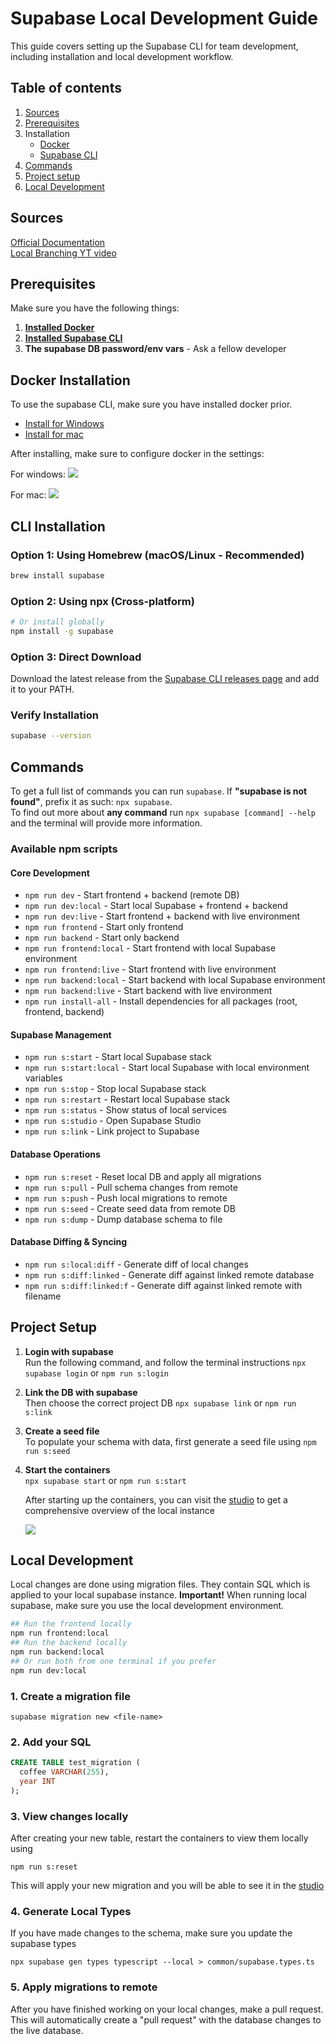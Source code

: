 # Supabase Local Development Guide
This guide covers setting up the Supabase CLI for team development, including installation and local development workflow.

## Table of contents

1. [Sources](#sources)
1. [Prerequisites](#prerequisites)
1. Installation
   - [Docker](#docker-installation)
   - [Supabase CLI](#cli-installation)
1. [Commands](#commands)
1. [Project setup](#project-setup)
1. [Local Development](#local-development)

## Sources

[Official Documentation](https://supabase.com/docs/reference/cli/start)  
[Local Branching YT video](https://www.youtube.com/watch?v=N0Wb85m3YMI)

## Prerequisites

Make sure you have the following things:
1. **[Installed Docker](#docker-installation)**
1. **[Installed Supabase CLI](#cli-installation)**
1. **The supabase DB password/env vars** - Ask a fellow developer

## Docker Installation
To use the supabase CLI, make sure you have installed docker prior.  
- [Install for Windows](https://docs.docker.com/desktop/setup/install/windows-install/)   
- [Install for mac](https://docs.docker.com/desktop/setup/install/mac-install/)  

After installing, make sure to configure docker in the settings:

For windows:
![](https://supabase.com/docs/_next/image?url=%2Fdocs%2Fimg%2Fguides%2Fcli%2Fdocker-win.png&w=3840&q=75)

For mac:
![](https://supabase.com/docs/_next/image?url=%2Fdocs%2Fimg%2Fguides%2Fcli%2Fdocker-mac.png&w=3840&q=75)


## CLI Installation

### Option 1: Using Homebrew (macOS/Linux - Recommended)

```bash
brew install supabase
```

### Option 2: Using npx (Cross-platform)

```bash
# Or install globally
npm install -g supabase
```

### Option 3: Direct Download

Download the latest release from the [Supabase CLI releases page](https://github.com/supabase/cli/releases) and add it to your PATH.

### Verify Installation

```bash
supabase --version
```

## Commands

To get a full list of commands you can run `supabase`. If **"supabase is not found"**, prefix it as such: `npx supabase`.  
To find out more about **any command** run `npx supabase [command] --help` and the terminal will provide more information.

### Available npm scripts
#### Core Development

- `npm run dev` - Start frontend + backend (remote DB)
- `npm run dev:local` - Start local Supabase + frontend + backend
- `npm run dev:live` - Start frontend + backend with live environment
- `npm run frontend` - Start only frontend
- `npm run backend` - Start only backend
- `npm run frontend:local` - Start frontend with local Supabase environment
- `npm run frontend:live` - Start frontend with live environment
- `npm run backend:local` - Start backend with local Supabase environment
- `npm run backend:live` - Start backend with live environment
- `npm run install-all` - Install dependencies for all packages (root, frontend, backend)

#### Supabase Management

- `npm run s:start` - Start local Supabase stack
- `npm run s:start:local` - Start local Supabase with local environment variables
- `npm run s:stop` - Stop local Supabase stack
- `npm run s:restart` - Restart local Supabase stack
- `npm run s:status` - Show status of local services
- `npm run s:studio` - Open Supabase Studio
- `npm run s:link` - Link project to Supabase

#### Database Operations

- `npm run s:reset` - Reset local DB and apply all migrations
- `npm run s:pull` - Pull schema changes from remote
- `npm run s:push` - Push local migrations to remote
- `npm run s:seed` - Create seed data from remote DB
- `npm run s:dump` - Dump database schema to file

#### Database Diffing & Syncing

- `npm run s:local:diff` - Generate diff of local changes
- `npm run s:diff:linked` - Generate diff against linked remote database
- `npm run s:diff:linked:f` - Generate diff against linked remote with filename


## Project Setup

1. **Login with supabase**  
   Run the following command, and follow the terminal instructions
   `npx supabase login` or `npm run s:login`

2. **Link the DB with supabase**  
   Then choose the correct project DB
   `npx supabase link` or  `npm run s:link`

3. **Create a seed file**  
   To populate your schema with data, first generate a seed file using `npm run s:seed`

3. **Start the containers**  
   `npx supabase start` or `npm run s:start`

   After starting up the containers, you can visit the [studio](http://127.0.0.1:54323) to get a comprehensive overview of the local instance

   ![](https://supabase.com/docs/img/guides/cli/local-studio.png)

## Local Development
Local changes are done using migration files. They contain SQL which is applied to your local supabase instance.  **Important!** When running local supabase, make sure you use the local development environment.
```bash
## Run the frontend locally
npm run frontend:local
## Run the backend locally 
npm run backend:local
## Or run both from one terminal if you prefer
npm run dev:local
```
### 1. Create a migration file
```
supabase migration new <file-name>
```

### 2. Add your SQL
```sql
CREATE TABLE test_migration (
  coffee VARCHAR(255),
  year INT
);
```

### 3. View changes locally
After creating your new table, restart the containers to view them locally using
```
npm run s:reset
```
This will apply your new migration and you will be able to see it in the [studio](http://127.0.0.1:54323)

### 4. Generate Local Types  
If you have made changes to the schema, make sure you update the supabase types
```
npx supabase gen types typescript --local > common/supabase.types.ts
```

### 5. Apply migrations to remote
After you have finished working on your local changes, make a pull request. This will automatically create a "pull request" with the database changes to the live database.